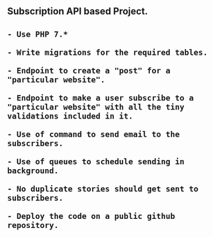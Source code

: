 <H2>Subscription API based Project.<H2>
    
    - Use PHP 7.*
    
    - Write migrations for the required tables.

    - Endpoint to create a "post" for a "particular website".

    - Endpoint to make a user subscribe to a "particular website" with all the tiny validations included in it.

    - Use of command to send email to the subscribers.

    - Use of queues to schedule sending in background.

    - No duplicate stories should get sent to subscribers.

    - Deploy the code on a public github repository.
